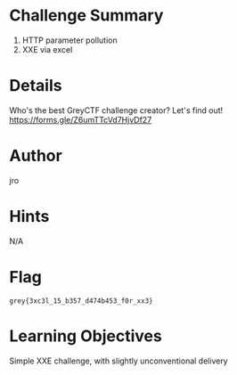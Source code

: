 # Challenge Summary

1. HTTP parameter pollution
2. XXE via excel

# Details

Who's the best GreyCTF challenge creator? Let's find out!
https://forms.gle/Z6umTTcVd7HjvDf27

# Author

jro

# Hints

N/A

# Flag

`grey{3xc3l_15_b357_d474b453_f0r_xx3}`

# Learning Objectives

Simple XXE challenge, with slightly unconventional delivery
